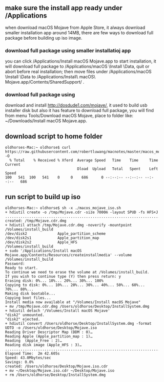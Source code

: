 
## make sure the install app ready under /Applications
when download macOS Mojave from Apple Store, it always download smaller installation app around 14MB, there are few ways to download full package before building up iso image.

### download full package using smaller installatioj app
you can click /Applications/Install macOS Mojave.app to start installation, it will download full package to /Applications/macOS \Install \Data, quit or abort before real installation; then move files under /Applications/macOS \Install \Data to /Applications/Install\ macOS\ Mojave.app/Contents/SharedSupport/ .

### download full package using 
download and install http://dosdude1.com/mojave/, it used to build usb installer disk but also it has feature to download full package, you will find from menu Tools/Download macOS Mojave, place to folder like: ~/Downloads/Install macOS Mojave.app.

## download script to home folder
```
oldhorses-Mac:~ oldhorse$ curl https://raw.githubusercontent.com/robertluwang/macnotes/master/macos_mojave_iso.sh -O 
  % Total    % Received % Xferd  Average Speed   Time    Time     Time  Current
                                 Dload  Upload   Total   Spent    Left  Speed
100   541  100   541    0     0    686      0 --:--:-- --:--:-- --:--:--   686
```
## run script to build up iso 
```
oldhorses-Mac:~ oldhorse$ sh -x ./macos_mojave_iso.sh 
+ hdiutil create -o /tmp/Mojave.cdr -size 7000m -layout SPUD -fs HFS+J
.................................................................................................................................................................
created: /tmp/Mojave.cdr.dmg
+ hdiutil attach /tmp/Mojave.cdr.dmg -noverify -mountpoint /Volumes/install_build
/dev/disk2              Apple_partition_scheme          
/dev/disk2s1            Apple_partition_map             
/dev/disk2s2            Apple_HFS                       /Volumes/install_build
+ sudo '/Applications/Install macOS Mojave.app/Contents/Resources/createinstallmedia' --volume /Volumes/install_build
Password:
Ready to start.
To continue we need to erase the volume at /Volumes/install_build.
If you wish to continue type (Y) then press return: y
Erasing disk: 0%... 10%... 20%... 30%... 100%
Copying to disk: 0%... 10%... 20%... 30%... 40%... 50%... 60%... 70%... 80%... 
Making disk bootable...
Copying boot files...
Install media now available at "/Volumes/Install macOS Mojave"
+ mv /tmp/Mojave.cdr.dmg /Users/oldhorse/Desktop/InstallSystem.dmg
+ hdiutil detach '/Volumes/Install macOS Mojave'
"disk2" unmounted.
"disk2" ejected.
+ hdiutil convert /Users/oldhorse/Desktop/InstallSystem.dmg -format UDTO -o /Users/oldhorse/Desktop/Mojave.iso
Reading Driver Descriptor Map (DDM : 0)…
Reading Apple (Apple_partition_map : 1)…
Reading  (Apple_Free : 2)…
Reading disk image (Apple_HFS : 3)…
..............................................................................................................................................................
Elapsed Time:  2m 42.605s
Speed: 43.0Mbytes/sec
Savings: 0.0%
created: /Users/oldhorse/Desktop/Mojave.iso.cdr
+ mv ~/Desktop/Mojave.iso.cdr ~/Desktop/Mojave.iso
+ rm /Users/oldhorse/Desktop/InstallSystem.dmg
```
